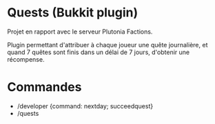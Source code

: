 # Quests (Bukkit plugin)
Projet en rapport avec le serveur Plutonia Factions.

Plugin permettant d'attribuer à chaque joueur une quête journalière, et quand 7 quêtes sont finis dans un délai de 7 jours, d'obtenir une récompense.

# Commandes
 - /developer {command: nextday; succeedquest}
 - /quests
